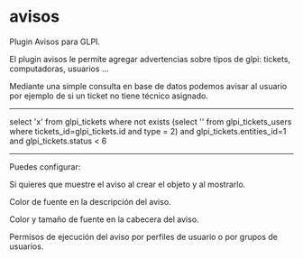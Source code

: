 # avisos
Plugin Avisos para GLPI.

El plugin avisos le permite agregar advertencias sobre tipos de glpi: tickets, computadoras, usuarios ...

Mediante una simple consulta en base de datos podemos avisar al usuario por ejemplo de si un ticket no tiene técnico asignado.

----------------------------------------
select 'x' from glpi_tickets
where not exists
(select '' from glpi_tickets_users
where tickets_id=glpi_tickets.id
and type = 2)
and glpi_tickets.entities_id=1
and glpi_tickets.status < 6

-----------------------------------------

Puedes configurar: 

Si quieres que muestre el aviso al crear el objeto y al mostrarlo.

Color de fuente en la descripción del aviso.

Color y tamaño de fuente en la cabecera del aviso.

Permisos de ejecución del aviso por perfiles de usuario o por grupos de usuarios.
